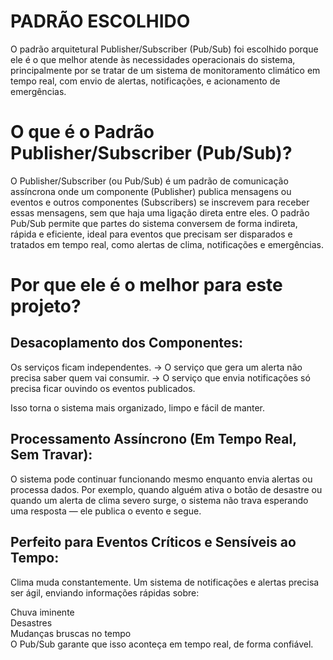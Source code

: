 # PADRÃO ESCOLHIDO 

O padrão arquitetural Publisher/Subscriber (Pub/Sub) foi escolhido porque ele é o que melhor atende às necessidades operacionais do sistema, principalmente por se tratar de um sistema de monitoramento climático em tempo real, com envio de alertas, notificações, e acionamento de emergências.

# O que é o Padrão Publisher/Subscriber (Pub/Sub)?
O Publisher/Subscriber (ou Pub/Sub) é um padrão de comunicação assíncrona onde um componente (Publisher) publica mensagens ou eventos e outros componentes (Subscribers) se inscrevem para receber essas mensagens, sem que haja uma ligação direta entre eles.
O padrão Pub/Sub permite que partes do sistema conversem de forma indireta, rápida e eficiente, ideal para eventos que precisam ser disparados e tratados em tempo real, como alertas de clima, notificações e emergências.

# Por que ele é o melhor para este projeto?

## Desacoplamento dos Componentes:
Os serviços ficam independentes.
→ O serviço que gera um alerta não precisa saber quem vai consumir.
→ O serviço que envia notificações só precisa ficar ouvindo os eventos publicados.

Isso torna o sistema mais organizado, limpo e fácil de manter.

## Processamento Assíncrono (Em Tempo Real, Sem Travar):
O sistema pode continuar funcionando mesmo enquanto envia alertas ou processa dados.
Por exemplo, quando alguém ativa o botão de desastre ou quando um alerta de clima severo surge, o sistema não trava esperando uma resposta — ele publica o evento e segue.

## Perfeito para Eventos Críticos e Sensíveis ao Tempo:
Clima muda constantemente. Um sistema de notificações e alertas precisa ser ágil, enviando informações rápidas sobre:<br>

Chuva iminente<br>
Desastres <br>
Mudanças bruscas no tempo<br>
O Pub/Sub garante que isso aconteça em tempo real, de forma confiável.<br>
